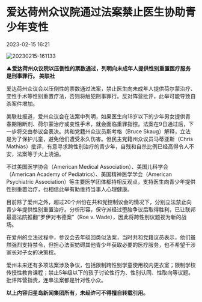 # 爱达荷州众议院通过法案禁止医生协助青少年变性

2023-02-15 16:21

![20230215-161133](/upload/resources/image/2023/02/15/2079207.jpg?r=1676449102970)

**▲爱达荷州众议院以压倒性的票数通过，列明向未成年人提供性别重置医疗服务是刑事罪行。 美联社**

爱达荷州众议会以压倒性的票数通过法案，禁止医生向未成年人提供荷尔蒙治疗、变性手术等性别重置疗法，否则将触犯刑事罪行。反对阵营批评，此举可能导致自杀案件增加。

美联社报道，爱州众议会在法案中列明，如果医生向18岁以下的少年男女提供青春期阻断剂、荷尔蒙治疗或变性手术，就会面临重罪指控。法案在9日通过后，下一步将交由参议会表决。共和党籍州众议员斯考格（Bruce Skaug）解释，立法是为了保护儿童，避免他们遭受永久伤害。但民主党籍州众议员马蒂亚斯（Chris Mathias）批评，有意寻求跨性别治疗的青少年，自残和自杀比例已经高得令人不安，法案等于火上浇油。

不过美国医学协会（American Medical Association）、美国儿科学会（American Academy of Pediatrics）、美国精神医学学会（American Psychiatric Association）等主要医学团体都持相反观点，支持医生向青少年提供性别重置治疗，也相信此举有助维持当事人心理健康。

目前除了爱州之外，超过20个州份在共和党控制议会的情况下，分别立法禁止向青少年提供性别重置治疗。分析形容，保守派经过堕胎争议后取得胜利，已让联邦最高法院推翻“罗伊对韦德案”（Roe v. Wade），因此将跨性别议题视为新的战场。

在爱州的立法过程中，参议会去年驳回类似法案，当时共和党籍议员表示，他们虽然强烈支持禁令，但担心法案妨碍其他青少年获取必要的医疗服务，也不希望干涉家长对子女的决策权。

爱州未来还有多项法案涉及争议，包括限制跨性别学童使用校内更衣室；限制学校传授性教育课程；禁止5年级以下的孩子讨论性行为、性别认同、性取向等议题。批评阵营指责，连串法案都是针对性小众。

**以上内容归星岛新闻集团所有，未经许可不得擅自转载引用。**
